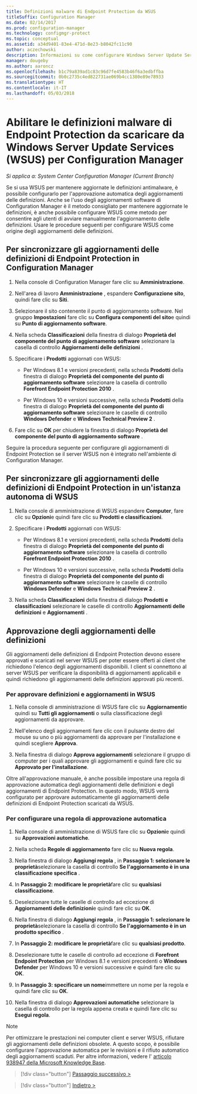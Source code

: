 ```yaml
---
title: Definizioni malware di Endpoint Protection da WSUS
titleSuffix: Configuration Manager
ms.date: 02/14/2017
ms.prod: configuration-manager
ms.technology: configmgr-protect
ms.topic: conceptual
ms.assetid: a34d9401-83e4-471d-8e23-b8042fc11c90
author: aczechowski
description: Informazioni su come configurare Windows Server Update Services per l'approvazione automatica degli aggiornamenti delle definizioni.
manager: dougeby
ms.author: aaroncz
ms.openlocfilehash: b1c79a839ad1c83c96d7fe4583b46f6a3edbffba
ms.sourcegitcommit: 0b0c2735c4ed822731ae069b4cc1380e89e78933
ms.translationtype: HT
ms.contentlocale: it-IT
ms.lasthandoff: 05/03/2018
---
```

# <a name="enable-endpoint-protection-malware-definitions-to-download-from-windows-server-update-services-wsus-for-configuration-manager"></a>Abilitare le definizioni malware di Endpoint Protection da scaricare da Windows Server Update Services (WSUS) per Configuration Manager

*Si applica a: System Center Configuration Manager (Current Branch)*

 Se si usa WSUS per mantenere aggiornate le definizioni antimalware, è possibile configurarlo per l'approvazione automatica degli aggiornamenti delle definizioni. Anche se l'uso degli aggiornamenti software di Configuration Manager è il metodo consigliato per mantenere aggiornate le definizioni, è anche possibile configurare WSUS come metodo per consentire agli utenti di avviare manualmente l'aggiornamento delle definizioni. Usare le procedure seguenti per configurare WSUS come origine degli aggiornamenti delle definizioni.

## <a name="to-synchronize-endpoint-protection-definition-updates-in-configuration-manager-software-updates"></a>Per sincronizzare gli aggiornamenti delle definizioni di Endpoint Protection in Configuration Manager

1.  Nella console di Configuration Manager fare clic su **Amministrazione**.

2.  Nell'area di lavoro **Amministrazione** , espandere **Configurazione sito**, quindi fare clic su **Siti**.

3.  Selezionare il sito contenente il punto di aggiornamento software. Nel gruppo **Impostazioni** fare clic su **Configura componenti del sito**e quindi su **Punto di aggiornamento software**.

4.  Nella scheda **Classificazioni** della finestra di dialogo **Proprietà del componente del punto di aggiornamento software** selezionare la casella di controllo **Aggiornamenti delle definizioni** .

5.  Specificare i **Prodotti** aggiornati con WSUS:

    -   Per Windows 8.1 e versioni precedenti, nella scheda **Prodotti** della finestra di dialogo **Proprietà del componente del punto di aggiornamento software** selezionare la casella di controllo **Forefront Endpoint Protection 2010** .

    -   Per Windows 10 e versioni successive, nella scheda **Prodotti** della finestra di dialogo **Proprietà del componente del punto di aggiornamento software** selezionare le caselle di controllo **Windows Defender** e **Windows Technical Preview 2** .

6.  Fare clic su **OK** per chiudere la finestra di dialogo **Proprietà del componente del punto di aggiornamento software** .

 Seguire la procedura seguente per configurare gli aggiornamenti di Endpoint Protection se il server WSUS non è integrato nell'ambiente di Configuration Manager.

## <a name="to-synchronize-endpoint-protection-definition-updates-in-standalone-wsus"></a>Per sincronizzare gli aggiornamenti delle definizioni di Endpoint Protection in un'istanza autonoma di WSUS

1.  Nella console di amministrazione di WSUS espandere **Computer**, fare clic su **Opzioni**e quindi fare clic su **Prodotti e classificazioni**.

2.  Specificare i **Prodotti** aggiornati con WSUS:

    -   Per Windows 8.1 e versioni precedenti, nella scheda **Prodotti** della finestra di dialogo **Proprietà del componente del punto di aggiornamento software** selezionare la casella di controllo **Forefront Endpoint Protection 2010** .

    -   Per Windows 10 e versioni successive, nella scheda **Prodotti** della finestra di dialogo **Proprietà del componente del punto di aggiornamento software** selezionare le caselle di controllo **Windows Defender** e **Windows Technical Preview 2** .

3.  Nella scheda **Classificazioni** della finestra di dialogo **Prodotti e classificazioni** selezionare le caselle di controllo **Aggiornamenti delle definizioni** e **Aggiornamenti** .

## <a name="approving-definition-updates"></a>Approvazione degli aggiornamenti delle definizioni
 Gli aggiornamenti delle definizioni di Endpoint Protection devono essere approvati e scaricati nel server WSUS per poter essere offerti ai client che richiedono l'elenco degli aggiornamenti disponibili. I client si connettono al server WSUS per verificare la disponibilità di aggiornamenti applicabili e quindi richiedono gli aggiornamenti delle definizioni approvati più recenti.

### <a name="to-approve-definitions-and-updates-in-wsus"></a>Per approvare definizioni e aggiornamenti in WSUS

1.  Nella console di amministrazione di WSUS fare clic su **Aggiornamenti**e quindi su **Tutti gli aggiornamenti** o sulla classificazione degli aggiornamenti da approvare.

2.  Nell'elenco degli aggiornamenti fare clic con il pulsante destro del mouse su uno o più aggiornamenti da approvare per l'installazione e quindi scegliere **Approva**.

3.  Nella finestra di dialogo **Approva aggiornamenti** selezionare il gruppo di computer per i quali approvare gli aggiornamenti e quindi fare clic su **Approvato per l'installazione**.

 Oltre all'approvazione manuale, è anche possibile impostare una regola di approvazione automatica degli aggiornamenti delle definizioni e degli aggiornamenti di Endpoint Protection. In questo modo, WSUS verrà configurato per approvare automaticamente gli aggiornamenti delle definizioni di Endpoint Protection scaricati da WSUS.

### <a name="to-configure-an-automatic-approval-rule"></a>Per configurare una regola di approvazione automatica

1.  Nella console di amministrazione di WSUS fare clic su **Opzioni**e quindi su **Approvazioni automatiche**.

2.  Nella scheda **Regole di aggiornamento** fare clic su **Nuova regola**.

3.  Nella finestra di dialogo **Aggiungi regola** , in **Passaggio 1: selezionare le proprietà**selezionare la casella di controllo **Se l'aggiornamento è in una classificazione specifica** .

4.  In **Passaggio 2: modificare le proprietà**fare clic su **qualsiasi classificazione**.

5.  Deselezionare tutte le caselle di controllo ad eccezione di **Aggiornamenti delle definizioni**e quindi fare clic su **OK**.

6.  Nella finestra di dialogo **Aggiungi regola** , in **Passaggio 1: selezionare le proprietà**selezionare la casella di controllo **Se l'aggiornamento è in un prodotto specifico** .

7.  In **Passaggio 2: modificare le proprietà**fare clic su **qualsiasi prodotto**.

8.  Deselezionare tutte le caselle di controllo ad eccezione di **Forefront Endpoint Protection** per Windows 8.1 e versioni precedenti o **Windows Defender** per Windows 10 e versioni successive e quindi fare clic su **OK**.

9. In **Passaggio 3: specificare un nome**immettere un nome per la regola e quindi fare clic su **OK**.

10. Nella finestra di dialogo **Approvazioni automatiche** selezionare la casella di controllo per la regola appena creata e quindi fare clic su **Esegui regola**.

> [!NOTE]
>  Per ottimizzare le prestazioni nei computer client e server WSUS, rifiutare gli aggiornamenti delle definizioni obsolete. A questo scopo, è possibile configurare l'approvazione automatica per le revisioni e il rifiuto automatico degli aggiornamenti scaduti. Per altre informazioni, vedere l' [articolo 938947 della Microsoft Knowledge Base](http://go.microsoft.com/fwlink/p/?LinkId=204078).

> [!div class="button"]
[Passaggio successivo >](endpoint-antimalware-policies.md)

> [!div class="button"]
[Indietro >](endpoint-configure-alerts.md)
